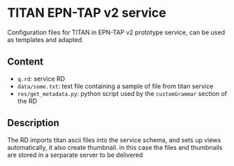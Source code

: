# TITAN EPN-TAP v2 service

Configuration files for TITAN in EPN-TAP v2 prototype service, can be used as templates and adapted. 

## Content

- `q.rd`: service RD
- `data/some.txt`: text file containing a sample of file from titan service
- `res/get_metadata.py`: python script used by the `customGrammar` section of the RD

## Description

The RD imports titan ascii files into the service schema, and sets up views 
automatically, it also create thumbnail.
in this case the files and thumbnails are stored in a serparate server to be delivered
